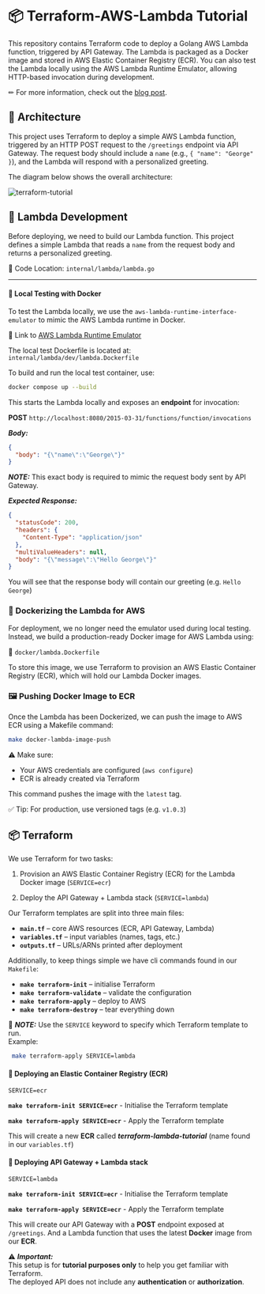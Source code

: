 # 📦 Terraform-AWS-Lambda Tutorial

This repository contains Terraform code to deploy a Golang AWS Lambda function, triggered by API Gateway. The Lambda is packaged as a Docker image and stored in AWS Elastic Container Registry (ECR). You can also test the Lambda locally using the AWS Lambda Runtime Emulator, allowing HTTP-based invocation during development.

✏ For more information, check out the [blog post](https://medium.com/@george.benjamin.lopez/building-testing-deploying-aws-lambda-with-terraform-1699e8d3cd9a).

## 🧬 Architecture

This project uses Terraform to deploy a simple AWS Lambda function, triggered by an HTTP POST request to the `/greetings` endpoint via API Gateway. The request body should include a `name` (e.g., `{ "name": "George" }`), and the Lambda will respond with a personalized greeting.

The diagram below shows the overall architecture:

![terraform-tutorial](https://github.com/user-attachments/assets/5d551283-dcd1-428e-a5e4-9aa7911499e7)

## 🔨 Lambda Development

Before deploying, we need to build our Lambda function. This project defines a simple Lambda that reads a `name` from the request body and returns a personalized greeting.

📁 Code Location: `internal/lambda/lambda.go`

---

#### 🧪 Local Testing with Docker

To test the Lambda locally, we use the `aws-lambda-runtime-interface-emulator` to mimic the AWS Lambda runtime in Docker.

🔗 Link to [AWS Lambda Runtime Emulator]("https://github.com/aws/aws-lambda-runtime-interface-emulator")

The local test Dockerfile is located at:  
`internal/lambda/dev/lambda.Dockerfile`

To build and run the local test container, use:

```bash
docker compose up --build
```

This starts the Lambda locally and exposes an **endpoint** for invocation:

**POST** `http://localhost:8080/2015-03-31/functions/function/invocations`

**_Body:_**

```json
{
  "body": "{\"name\":\"George\"}"
}
```

**_NOTE:_** This exact body is required to mimic the request body sent by API Gateway.

**_Expected Response:_**

```json
{
  "statusCode": 200,
  "headers": {
    "Content-Type": "application/json"
  },
  "multiValueHeaders": null,
  "body": "{\"message\":\"Hello George\"}"
}
```

You will see that the response body will contain our greeting (e.g. `Hello George`)

### 🐋 Dockerizing the Lambda for AWS

For deployment, we no longer need the emulator used during local testing. Instead, we build a production-ready Docker image for AWS Lambda using:

📁 `docker/lambda.Dockerfile`

To store this image, we use Terraform to provision an AWS Elastic Container Registry (ECR), which will hold our Lambda Docker images.

### 🖼 Pushing Docker Image to ECR

Once the Lambda has been Dockerized, we can push the image to AWS ECR using a Makefile command:

```bash
make docker-lambda-image-push
```

⚠️ Make sure:

- Your AWS credentials are configured (`aws configure`)
- ECR is already created via Terraform

This command pushes the image with the `latest` tag.

✅ Tip: For production, use versioned tags (e.g. `v1.0.3`)

## 📦 Terraform

We use Terraform for two tasks:

1. Provision an AWS Elastic Container Registry (ECR) for the Lambda Docker image (`SERVICE=ecr`)

2. Deploy the API Gateway + Lambda stack (`SERVICE=lambda`)

Our Terraform templates are split into three main files:

- **`main.tf`** – core AWS resources (ECR, API Gateway, Lambda)
- **`variables.tf`** – input variables (names, tags, etc.)
- **`outputs.tf`** – URLs/ARNs printed after deployment

Additionally, to keep things simple we have cli commands found in our `Makefile`:

- **`make terraform-init`** – initialise Terraform
- **`make terraform-validate`** – validate the configuration
- **`make terraform-apply`** – deploy to AWS
- **`make terraform-destroy`** – tear everything down

📝 **_NOTE:_** Use the `SERVICE` keyword to specify which Terraform template to run.  
 Example:

```bash
 make terraform-apply SERVICE=lambda
```

#### 🍱 Deploying an Elastic Container Registry (ECR)

`SERVICE=ecr`

**`make terraform-init SERVICE=ecr`** - Initialise the Terraform template

**`make terraform-apply SERVICE=ecr`** - Apply the Terraform template

This will create a new **ECR** called **_terraform-lambda-tutorial_** (name found in our `variables.tf`)

#### 💨 Deploying API Gateway + Lambda stack

`SERVICE=lambda`

**`make terraform-init SERVICE=ecr`** - Initialise the Terraform template

**`make terraform-apply SERVICE=ecr`** - Apply the Terraform template

This will create our API Gateway with a **POST** endpoint exposed at `/greetings`. And a Lambda function that uses the latest **Docker** image from our **ECR**.

⚠️ **_Important:_**  
This setup is for **tutorial purposes only** to help you get familiar with Terraform.  
The deployed API does not include any **authentication** or **authorization**.
